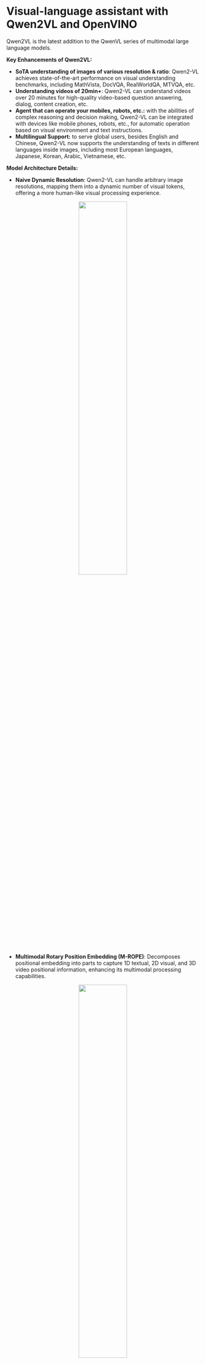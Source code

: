 # Visual-language assistant with Qwen2VL and OpenVINO

Qwen2VL is the latest addition to the QwenVL series of multimodal large language models.

**Key Enhancements of Qwen2VL:**
* **SoTA understanding of images of various resolution & ratio**: Qwen2-VL achieves state-of-the-art performance on visual understanding benchmarks, including MathVista, DocVQA, RealWorldQA, MTVQA, etc.
* **Understanding videos of 20min+**: Qwen2-VL can understand videos over 20 minutes for high-quality video-based question answering, dialog, content creation, etc.
* **Agent that can operate your mobiles, robots, etc.:** with the abilities of complex reasoning and decision making, Qwen2-VL can be integrated with devices like mobile phones, robots, etc., for automatic operation based on visual environment and text instructions.
* **Multilingual Support:** to serve global users, besides English and Chinese, Qwen2-VL now supports the understanding of texts in different languages inside images, including most European languages, Japanese, Korean, Arabic, Vietnamese, etc.


**Model Architecture Details:**

* **Naive Dynamic Resolution**: Qwen2-VL can handle arbitrary image resolutions, mapping them into a dynamic number of visual tokens, offering a more human-like visual processing experience.

<p align="center">
    <img src="https://qianwen-res.oss-accelerate-overseas.aliyuncs.com/Qwen2-VL/qwen2_vl.jpg" width="50%"/>
<p>

* **Multimodal Rotary Position Embedding (M-ROPE)**: Decomposes positional embedding into parts to capture 1D textual, 2D visual, and 3D video positional information, enhancing its multimodal processing capabilities.

<p align="center">
    <img src="http://qianwen-res.oss-accelerate-overseas.aliyuncs.com/Qwen2-VL/mrope.png" width="50%"/>
<p>



More details about model can be found in [model card](https://huggingface.co/Qwen/Qwen2-VL-7B-Instruct), [blog](https://qwenlm.github.io/blog/qwen2-vl/) and original [repo](https://github.com/QwenLM/Qwen2-VL).

In this tutorial we consider how to convert and optimize Qwen2VL model for creating multimodal chatbot using [Optimum Intel](https://github.com/huggingface/optimum-intel). Additionally, we demonstrate how to apply model optimization techniques like weights compression using [NNCF](https://github.com/openvinotoolkit/nncf)

## Notebook contents
The tutorial consists from following steps:

- Install requirements
- Convert and Optimize model
- Run OpenVINO model inference
- Launch Interactive demo

In this demonstration, you'll create interactive chatbot that can answer questions about provided image's content.

The image bellow illustrates example of input prompt and model answer.
![example.png](https://github.com/user-attachments/assets/7e12ac6c-12f8-43d8-9c0a-b63d6ecaf20b)

## Installation instructions
This is a self-contained example that relies solely on its own code.</br>
We recommend running the notebook in a virtual environment. You only need a Jupyter server to start.
For details, please refer to [Installation Guide](../../README.md).

<img referrerpolicy="no-referrer-when-downgrade" src="https://static.scarf.sh/a.png?x-pxid=5b5a4db0-7875-4bfb-bdbd-01698b5b1a77&file=notebooks/qwen2-vl/README.md" />
